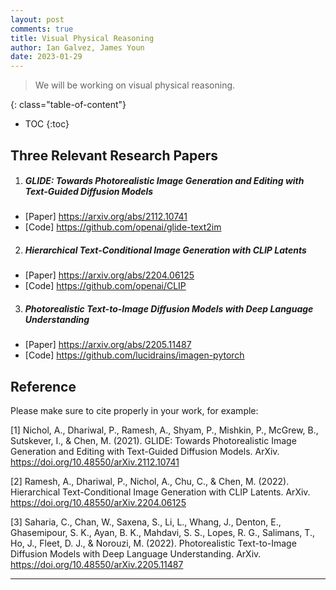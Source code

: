 ```yaml
---
layout: post
comments: true
title: Visual Physical Reasoning
author: Ian Galvez, James Youn
date: 2023-01-29
---
```


> We will be working on visual physical reasoning.


<!--more-->
{: class="table-of-content"}
* TOC
{:toc}

## Three Relevant Research Papers
1. ##### GLIDE: Towards Photorealistic Image Generation and Editing with Text-Guided Diffusion Models
  - [Paper] https://arxiv.org/abs/2112.10741
  - [Code] https://github.com/openai/glide-text2im
2. ##### Hierarchical Text-Conditional Image Generation with CLIP Latents
  - [Paper] https://arxiv.org/abs/2204.06125
  - [Code] https://github.com/openai/CLIP
3. ##### Photorealistic Text-to-Image Diffusion Models with Deep Language Understanding
  - [Paper] https://arxiv.org/abs/2205.11487 
  - [Code] https://github.com/lucidrains/imagen-pytorch

## Reference
Please make sure to cite properly in your work, for example:

[1] Nichol, A., Dhariwal, P., Ramesh, A., Shyam, P., Mishkin, P., McGrew, B., Sutskever, I., & Chen, M. (2021). GLIDE: Towards Photorealistic Image Generation and Editing with Text-Guided Diffusion Models. ArXiv. https://doi.org/10.48550/arXiv.2112.10741

[2] Ramesh, A., Dhariwal, P., Nichol, A., Chu, C., & Chen, M. (2022). Hierarchical Text-Conditional Image Generation with CLIP Latents. ArXiv. https://doi.org/10.48550/arXiv.2204.06125

[3] Saharia, C., Chan, W., Saxena, S., Li, L., Whang, J., Denton, E., Ghasemipour, S. K., Ayan, B. K., Mahdavi, S. S., Lopes, R. G., Salimans, T., Ho, J., Fleet, D. J., & Norouzi, M. (2022). Photorealistic Text-to-Image Diffusion Models with Deep Language Understanding. ArXiv. https://doi.org/10.48550/arXiv.2205.11487

---
